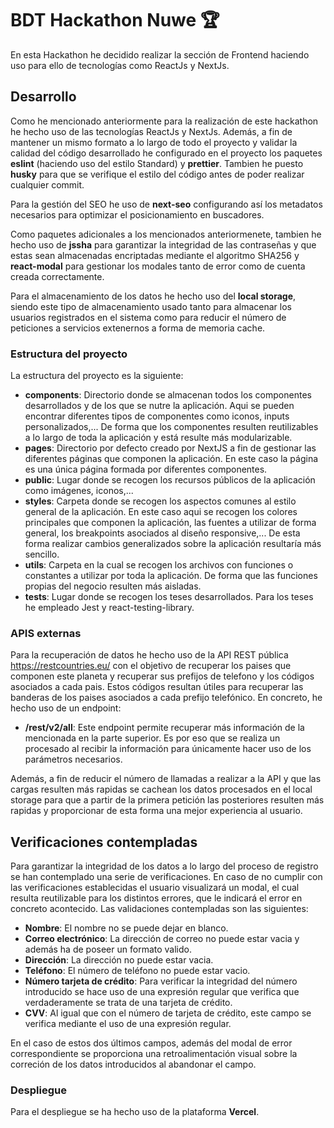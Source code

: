 # BDT Hackathon Nuwe 🏆

En esta Hackathon he decidido realizar la sección de Frontend haciendo uso para ello de tecnologías como ReactJs y NextJs.

## Desarrollo

Como he mencionado anteriormente para la realización de este hackathon he hecho uso de las tecnologías ReactJs y NextJs. Además, a fin de mantener un mismo formato a lo largo de todo el proyecto y validar la calidad del código desarrollado he configurado en el proyecto los paquetes **eslint** (haciendo uso del estilo Standard) y **prettier**. Tambien he puesto **husky** para que se verifique el estilo del código antes de poder realizar cualquier commit.

Para la gestión del SEO he uso de **next-seo** configurando así los metadatos necesarios para optimizar el posicionamiento en buscadores.

Como paquetes adicionales a los mencionados anteriormenete, tambien he hecho uso de **jssha** para garantizar la integridad de las contraseñas y que estas sean almacenadas encriptadas mediante el algoritmo SHA256 y **react-modal** para gestionar los modales tanto de error como de cuenta creada correctamente.

Para el almacenamiento de los datos he hecho uso del **local storage**, siendo este tipo de almacenamiento usado tanto para almacenar los usuarios registrados en el sistema como para reducir el número de peticiones a servicios extenernos a forma de memoria cache.

### Estructura del proyecto

La estructura del proyecto es la siguiente:

- **components**: Directorio donde se almacenan todos los componentes desarrollados y de los que se nutre la aplicación. Aqui se pueden encontrar diferentes tipos de componentes como iconos, inputs personalizados,... De forma que los componentes resulten reutilizables a lo largo de toda la aplicación y está resulte más modularizable.
- **pages**: Directorio por defecto creado por NextJS a fin de gestionar las diferentes páginas que componen la aplicación. En este caso la página es una única página formada por diferentes componentes.
- **public**: Lugar donde se recogen los recursos públicos de la aplicación como imágenes, iconos,...
- **styles**: Carpeta donde se recogen los aspectos comunes al estilo general de la aplicación. En este caso aqui se recogen los colores principales que componen la aplicación, las fuentes a utilizar de forma general, los breakpoints asociados al diseño responsive,... De esta forma realizar cambios generalizados sobre la aplicación resultaría más sencillo.
- **utils**: Carpeta en la cual se recogen los archivos con funciones o constantes a utilizar por toda la aplicación. De forma que las funciones propias del negocio resulten más aisladas.
- **tests**: Lugar donde se recogen los teses desarrollados. Para los teses he empleado Jest y react-testing-library.

### APIS externas

Para la recuperación de datos he hecho uso de la API REST pública https://restcountries.eu/ con el objetivo de recuperar los paises que componen este planeta y recuperar sus prefijos de telefono y los códigos asociados a cada pais. Estos códigos resultan útiles para recuperar las banderas de los paises asociados a cada prefijo telefónico. En concreto, he hecho uso de un endpoint:

- **/rest/v2/all**: Este endpoint permite recuperar más información de la mencionada en la parte superior. Es por eso que se realiza un procesado al recibir la información para únicamente hacer uso de los parámetros necesarios.

Además, a fin de reducir el número de llamadas a realizar a la API y que las cargas resulten más rapidas se cachean los datos procesados en el local storage para que a partir de la primera petición las posteriores resulten más rapidas y proporcionar de esta forma una mejor experiencia al usuario.

## Verificaciones contempladas

Para garantizar la integridad de los datos a lo largo del proceso de registro se han contemplado una serie de verificaciones. En caso de no cumplir con las verificaciones establecidas el usuario visualizará un modal, el cual resulta reutilizable para los distintos errores, que le indicará el error en concreto acontecido. Las validaciones contempladas son las siguientes:

- **Nombre**: El nombre no se puede dejar en blanco.
- **Correo electrónico**: La dirección de correo no puede estar vacia y además ha de poseer un formato valido.
- **Dirección**: La dirección no puede estar vacia.
- **Teléfono**: El número de teléfono no puede estar vacio.
- **Número tarjeta de crédito**: Para verificar la integridad del número introducido se hace uso de una expresión regular que verifica que verdaderamente se trata de una tarjeta de crédito.
- **CVV**: Al igual que con el número de tarjeta de crédito, este campo se verifica mediante el uso de una expresión regular.

En el caso de estos dos últimos campos, además del modal de error correspondiente se proporciona una retroalimentación visual sobre la correción de los datos introducidos al abandonar el campo.

### Despliegue

Para el despliegue se ha hecho uso de la plataforma **Vercel**.
